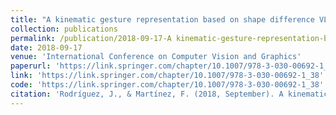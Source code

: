 ```yaml
---
title: "A kinematic gesture representation based on shape difference VLAD for sign language recognition"
collection: publications
permalink: /publication/2018-09-17-A kinematic-gesture-representation-based-on-shape-difference-VLAD-for-sign-language-recognition
date: 2018-09-17
venue: 'International Conference on Computer Vision and Graphics'
paperurl: 'https://link.springer.com/chapter/10.1007/978-3-030-00692-1_38'
link: 'https://link.springer.com/chapter/10.1007/978-3-030-00692-1_38'
code: 'https://link.springer.com/chapter/10.1007/978-3-030-00692-1_38'
citation: 'Rodríguez, J., & Martínez, F. (2018, September). A kinematic gesture representation based on shape difference VLAD for sign language recognition. In International Conference on Computer Vision and Graphics (pp. 438-449). Springer, Cham.'
---
```

